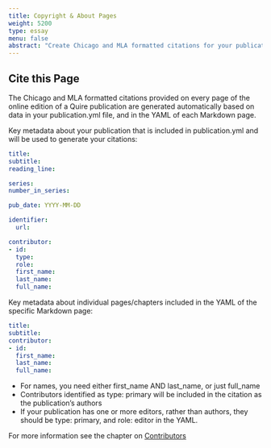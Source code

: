 ```yaml
---
title: Copyright & About Pages
weight: 5200
type: essay
menu: false
abstract: "Create Chicago and MLA formatted citations for your publication"
---
```


## Cite this Page

The Chicago and MLA formatted citations provided on every page of the online edition of a Quire publication are generated automatically based on data in your publication.yml file, and in the YAML of each Markdown page.

Key metadata about your publication that is included in publication.yml and will be used to generate your citations:

```yaml
title:
subtitle:
reading_line:

series:
number_in_series:

pub_date: YYYY-MM-DD

identifier:
  url:

contributor:
- id:
  type:
  role:
  first_name:
  last_name:
  full_name:
```

Key metadata about individual pages/chapters included in the YAML of the specific Markdown page:

```yaml
title:
subtitle:
contributor:
- id:
  first_name:
  last_name:
  full_name:
```

- For names, you need either first_name AND last_name, or just full_name
- Contributors identified as type: primary will be included in the citation as the publication’s authors
- If your publication has one or more editors, rather than authors, they should be type: primary, and role: editor in the YAML.

For more information see the chapter on [Contributors](/docs-v0/contributors/)
